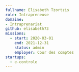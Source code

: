 ```yaml
---
fullname: Elisabeth Tzortzis
role: Intrapreneuse
domaine: 
- Intraprenariat
github: elisabeth73
missions:
  - start: 2020-03-01
    end: 2021-12-31
    status: admin
    employer: Cour des comptes
startups:
  - e-controle
---
```

